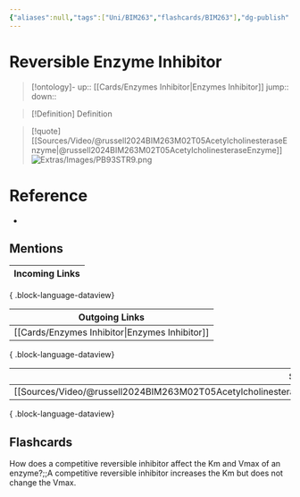 ```yaml
---
{"aliases":null,"tags":["Uni/BIM263","flashcards/BIM263"],"dg-publish":true,"permalink":"/cards/reversible-enzyme-inhibitor/","dgPassFrontmatter":true}
---
```


# Reversible Enzyme Inhibitor

> [!ontology]-
> up:: [[Cards/Enzymes Inhibitor\|Enzymes Inhibitor]]
> jump:: 
> down:: 

> [!Definition] Definition

> [!quote] [[Sources/Video/@russell2024BIM263M02T05AcetylcholinesteraseEnzyme\|@russell2024BIM263M02T05AcetylcholinesteraseEnzyme]]
> ![Extras/Images/PB93STR9.png](/img/user/Extras/Images/PB93STR9.png)

# Reference

- 

## Mentions

| Incoming Links |
| -------------- |

{ .block-language-dataview}

| Outgoing Links                                    |
| ------------------------------------------------- |
| [[Cards/Enzymes Inhibitor\|Enzymes Inhibitor]] |

{ .block-language-dataview}

| Sources                                                                                                                     |
| --------------------------------------------------------------------------------------------------------------------------- |
| [[Sources/Video/@russell2024BIM263M02T05AcetylcholinesteraseEnzyme\|@russell2024BIM263M02T05AcetylcholinesteraseEnzyme]] |

{ .block-language-dataview}

## Flashcards

How does a competitive reversible inhibitor affect the Km and Vmax of an enzyme?;;A competitive reversible inhibitor increases the Km but does not change the Vmax.
<!--SR:!2024-12-05,29,230-->
